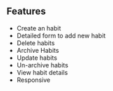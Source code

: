 ## Features 

- Create an habit
- Detailed form to add new habit
- Delete habits
- Archive Habits
- Update habits
- Un-archive habits
- View habit details 
- Responsive